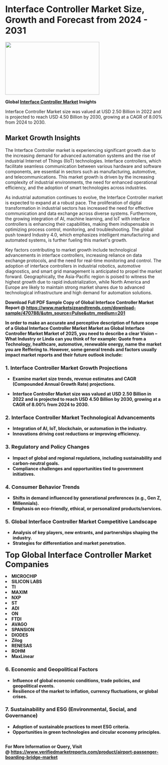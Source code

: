 <H1>Interface Controller Market Size, Growth and Forecast from 2024 - 2031</H1><img class="aligncenter size-medium wp-image-584254" src="https://thirdeyenews.in/wp-content/uploads/2024/09/Global-Market-Research-300x168.jpeg" alt="" width="300" height="168" /><p><strong>Global&nbsp;<a href="https://www.marketsizeandtrends.com/download-sample/470788/&amp;utm_source=Pulse&amp;utm_medium=201">Interface Controller Market</a> Insights</strong></p><p>Interface Controller Market size was valued at USD 2.50 Billion in 2022 and is projected to reach USD 4.50 Billion by 2030, growing at a CAGR of 8.00% from 2024 to 2030.</p><p><h2>Market Growth Insights</h2> <p>The Interface Controller market is experiencing significant growth due to the increasing demand for advanced automation systems and the rise of industrial Internet of Things (IIoT) technologies. Interface controllers, which facilitate seamless communication between various hardware and software components, are essential in sectors such as manufacturing, automotive, and telecommunications. This market growth is driven by the increasing complexity of industrial environments, the need for enhanced operational efficiency, and the adoption of smart technologies across industries.</p> <p><strong></strong></p> <p>As industrial automation continues to evolve, the Interface Controller market is expected to expand at a robust pace. The proliferation of digital transformation in industrial sectors has increased the need for effective communication and data exchange across diverse systems. Furthermore, the growing integration of AI, machine learning, and IoT with interface controllers is enhancing their capabilities, making them indispensable in optimizing process control, monitoring, and troubleshooting. The global push toward Industry 4.0, which emphasizes intelligent manufacturing and automated systems, is further fueling this market's growth.</p> <p>Key factors contributing to market growth include technological advancements in interface controllers, increasing reliance on data exchange protocols, and the need for real-time monitoring and control. The adoption of interface controllers in industrial robotics, automotive diagnostics, and smart grid management is anticipated to propel the market forward. Geographically, the Asia-Pacific region is poised to witness the highest growth due to rapid industrialization, while North America and Europe are likely to maintain strong market shares due to advanced technological infrastructure and high demand for automation solutions.</p> <p><strong></p><p><span class=""><strong>Download Full PDF Sample Copy of Global Interface Controller Market Report</strong> @ <a href="https://www.marketsizeandtrends.com/download-sample/470788/&amp;utm_source=Pulse&amp;utm_medium=201" target="_blank">https://www.marketsizeandtrends.com/download-sample/470788/&amp;utm_source=Pulse&amp;utm_medium=201</a></span></p><p>In order to make an accurate and perceptive description of future scope of a Global&nbsp;Interface Controller Market Market as Global&nbsp;Interface Controller Market Market of 2025, you need to describe a clear Vision &ndash; What Industry or Linda can you think of for example: Quote from a Technology, healthcare, automotive, renewable energy, name the market you are Reffering to. However, some general trends and factors usually impact market reports and their future outlook include:</p><h3>1.&nbsp;<strong>Interface Controller Market Growth Projections</strong></h3><ul><li>Examine market size trends, revenue estimates and CAGR (Compounded Annual Growth Rate) projections.</li><li><p>Interface Controller Market size was valued at USD 2.50 Billion in 2022 and is projected to reach USD 4.50 Billion by 2030, growing at a CAGR of 8.00% from 2024 to 2030.</p></li></ul><h3>2.&nbsp;<strong>Interface Controller Market Technological Advancements</strong></h3><ul><li>Integration of AI, IoT, blockchain, or automation in the industry.</li><li>Innovations driving cost reductions or improving efficiency.</li></ul><h3>3.&nbsp;<strong>Regulatory and Policy Changes</strong></h3><ul><li>Impact of global and regional regulations, including sustainability and carbon-neutral goals.</li><li>Compliance challenges and opportunities tied to government initiatives.</li></ul><h3>4.&nbsp;<strong>Consumer Behavior Trends</strong></h3><ul><li>Shifts in demand influenced by generational preferences (e.g., Gen Z, Millennials).</li><li>Emphasis on eco-friendly, ethical, or personalized products/services.</li></ul><h3>5.&nbsp;<strong>Global Interface Controller Market Competitive Landscape</strong></h3><ul><li>Analysis of key players, new entrants, and partnerships shaping the industry.</li><li>Strategies for differentiation and market penetration.</li></ul><p data-pm-slice="1 1 []"><span style="color: inherit; font-family: inherit; font-size: 25px;">Top Global Interface Controller Market Companies</span></p><div class="" data-test-id=""><p><li>MICROCHIP</li><li> SILICON LABS</li><li> TI</li><li> MAXIM</li><li> NXP</li><li> ST</li><li> ADI</li><li> ON</li><li> FTDI</li><li> AVAGO</li><li> SPANSION</li><li> DIODES</li><li> Zilog</li><li> RENESAS</li><li> ROHM</li><li> MaxLinear</li></p></div><h3>6.&nbsp;<strong>Economic and Geopolitical Factors</strong></h3><ul><li>Influence of global economic conditions, trade policies, and geopolitical events.</li><li>Resilience of the market to inflation, currency fluctuations, or global crises.</li></ul><h3>7.&nbsp;<strong>Sustainability and ESG (Environmental, Social, and Governance)</strong></h3><ul><li>Adoption of sustainable practices to meet ESG criteria.</li><li>Opportunities in green technologies and circular economy principles.</li></ul><h2><strong style="font-size: 14px;">For More Information or Query, Visit @&nbsp;</strong><a style="background-color: #ffffff; font-size: 14px;" href="https://www.marketsizeandtrends.com/report/interface-controller-market/" target="_blank">https://www.verifiedmarketreports.com/product/airport-passenger-boarding-bridge-market</a></h2>
